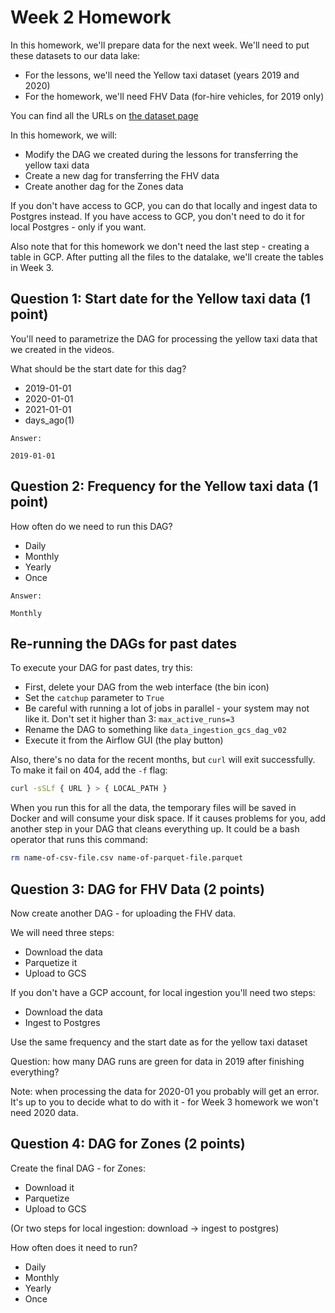 # Week 2 Homework

In this homework, we'll prepare data for the next week. We'll need
to put these datasets to our data lake:

- For the lessons, we'll need the Yellow taxi dataset (years 2019 and 2020)
- For the homework, we'll need FHV Data (for-hire vehicles, for 2019 only)

You can find all the URLs on [the dataset page](https://www1.nyc.gov/site/tlc/about/tlc-trip-record-data.page)

In this homework, we will:

- Modify the DAG we created during the lessons for transferring the yellow taxi data
- Create a new dag for transferring the FHV data
- Create another dag for the Zones data

If you don't have access to GCP, you can do that locally and ingest data to Postgres
instead. If you have access to GCP, you don't need to do it for local Postgres -
only if you want.

Also note that for this homework we don't need the last step - creating a table in GCP.
After putting all the files to the datalake, we'll create the tables in Week 3.

## Question 1: Start date for the Yellow taxi data (1 point)

You'll need to parametrize the DAG for processing the yellow taxi data that
we created in the videos.

What should be the start date for this dag?

- 2019-01-01
- 2020-01-01
- 2021-01-01
- days_ago(1)

```text
Answer:

2019-01-01
```

## Question 2: Frequency for the Yellow taxi data (1 point)

How often do we need to run this DAG?

- Daily
- Monthly
- Yearly
- Once

```text
Answer:

Monthly
```

## Re-running the DAGs for past dates

To execute your DAG for past dates, try this:

- First, delete your DAG from the web interface (the bin icon)
- Set the `catchup` parameter to `True`
- Be careful with running a lot of jobs in parallel - your system may not like it. Don't set it higher than 3: `max_active_runs=3`
- Rename the DAG to something like `data_ingestion_gcs_dag_v02`
- Execute it from the Airflow GUI (the play button)

Also, there's no data for the recent months, but `curl` will exit successfully.
To make it fail on 404, add the `-f` flag:

```bash
curl -sSLf { URL } > { LOCAL_PATH }
```

When you run this for all the data, the temporary files will be saved in Docker and will consume your
disk space. If it causes problems for you, add another step in your DAG that cleans everything up.
It could be a bash operator that runs this command:

```bash
rm name-of-csv-file.csv name-of-parquet-file.parquet
```

## Question 3: DAG for FHV Data (2 points)

Now create another DAG - for uploading the FHV data.

We will need three steps:

- Download the data
- Parquetize it
- Upload to GCS

If you don't have a GCP account, for local ingestion you'll need two steps:

- Download the data
- Ingest to Postgres

Use the same frequency and the start date as for the yellow taxi dataset

Question: how many DAG runs are green for data in 2019 after finishing everything?

Note: when processing the data for 2020-01 you probably will get an error. It's up
to you to decide what to do with it - for Week 3 homework we won't need 2020 data.

## Question 4: DAG for Zones (2 points)

Create the final DAG - for Zones:

- Download it
- Parquetize
- Upload to GCS

(Or two steps for local ingestion: download -> ingest to postgres)

How often does it need to run?

- Daily
- Monthly
- Yearly
- Once
